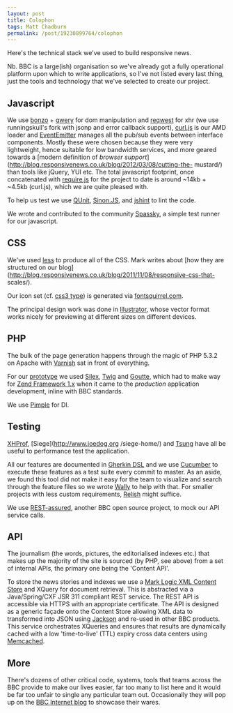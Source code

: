 ```yaml
---
layout: post
title: Colophon
tags: Matt Chadburn
permalink: /post/19230899764/colophon
---
```

Here's the technical stack we've used to build responsive news.

Nb. BBC is a large(ish) organisation so we've already got a fully operational
platform upon which to write applications, so I've not listed every last
thing, just the tools and technology that we've selected to create our
project.

<!-- more -->

## Javascript

We use [bonzo](https://github.com/ded/bonzo) +
[qwery](https://github.com/ded/qwery) for dom manipulation and
[reqwest](https://github.com/runningskull/reqwest) for xhr (we use
runningskull's fork with jsonp and error callback support),
[curl.js](https://github.com/cujojs/curl) is our AMD loader and
[EventEmitter](https://github.com/Wolfy87/EventEmitter) manages all the
pub/sub events between interface components. Mostly these were chosen because
they were very lightweight, hence suitable for low bandwidth services, and
more geared towards a [modern definition of _browser
support_](http://blog.responsivenews.co.uk/blog/2012/03/08/cutting-the-
mustard/) than tools like jQuery, YUI etc. The total javascript footprint,
once concatenated with [require.js](http://requirejs.org/) for the project to
date is around ~14kb + ~4.5kb (curl.js), which we are quite pleased with.

To help us test we use [QUnit](http://docs.jquery.com/QUnit),
[Sinon.JS](http://sinonjs.org/), and [jshint](http://www.jshint.com/) to lint
the code.

We wrote and contributed to the community
[Spassky](https://github.com/BBC/spassky), a simple test runner for our
javascript.

## CSS

We've used [less](http://lesscss.org/) to produce all of the CSS. Mark writes
about [how they are structured on our
blog](http://blog.responsivenews.co.uk/blog/2011/11/08/responsive-css-that-
scales/).

Our icon set (cf. [css3 type](http://www.w3.org/TR/css3-fonts/)) is generated
via [fontsquirrel.com](http://www.fontsquirrel.com).

The principal design work was done in
[Illustrator](http://www.adobe.com/products/illustrator.html), whose vector
format works nicely for previewing at different sizes on different devices.

## PHP

The bulk of the page generation happens through the magic of PHP 5.3.2 on
Apache with [Varnish](https://www.varnish-cache.org/) sat in front of
everything.

For our [prototype](http://www.responsivenews.co.uk) we used
[Silex](http://silex.sensiolabs.org/), [Twig](http://twig.sensiolabs.org/) and
[Goutte](https://github.com/fabpot/Goutte), which had to make way for [Zend
Framework 1.x](http://framework.zend.com/) when it came to the _production_
application development, inline with BBC standards.

We use [Pimple](http://pimple.sensiolabs.org/) for DI.

## Testing

[XHProf](https://github.com/facebook/xhprof), [Siege](http://www.joedog.org
/siege-home/) and [Tsung](http://tsung.erlang-projects.org/) have all be
useful to performance test the application.

All our features are documented in [Gherkin
DSL](https://github.com/cucumber/cucumber/wiki/Gherkin) and we use
[Cucumber](http://cukes.info/) to execute these features as a test suite every
commit to master. As an aside, we found this tool did not make it easy for the
team to visualize and search through the feature files so we wrote
[Wally](https://github.com/bbc/wally) to help with that. For smaller projects
with less custom requirements, [Relish](https://www.relishapp.com) might
suffice.

We use [REST-assured](https://github.com/BBC/REST-assured), another BBC open
source project, to mock our API service calls.

## API

The journalism (the words, pictures, the editorialised indexes etc.) that
makes up the majority of the site is sourced (by PHP, see above) from a set of
internal APIs, the primary one being the 'Content API'.

To store the news stories and indexes we use a [Mark Logic XML Content
Store](http://www.marklogic.com/) and XQuery for document retrieval. This is
abstracted via a Java/Spring/CXF JSR 311 compliant REST service. The REST API
is accessible via HTTPS with an appropriate certificate. The API is designed
as a generic façade onto the Content Store allowing XML data to transformed
into JSON using [Jackson](http://jackson.codehaus.org/) and re-used in other
BBC products. This service orchestrates XQueries and ensures that results are
dynamically cached with a low 'time-to-live' (TTL) expiry cross data centers
using [Memcached](http://memcached.org/).

## More

There's dozens of other critical code, systems, tools that teams across the
BBC provide to make our lives easier, far too many to list here and it would
be far too unfair to single any particular team out. Occasionally they will
pop up on the [BBC Internet blog](http://www.bbc.co.uk/blogs/bbcinternet/) to
showcase their wares.

